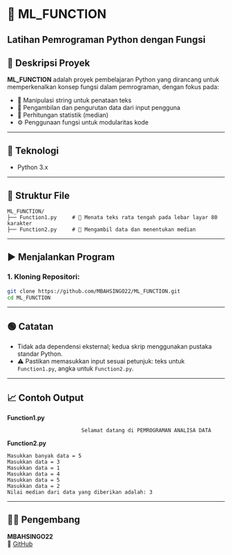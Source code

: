 # 📝 ML_FUNCTION

**Latihan Pemrograman Python dengan Fungsi**  
---

## 📖 Deskripsi Proyek

**ML_FUNCTION** adalah proyek pembelajaran Python yang dirancang untuk memperkenalkan konsep fungsi dalam pemrograman, dengan fokus pada:

- 📝 Manipulasi string untuk penataan teks  
- 🔢 Pengambilan dan pengurutan data dari input pengguna  
- 🧮 Perhitungan statistik (median)  
- ⚙️ Penggunaan fungsi untuk modularitas kode

---

## 🧠 Teknologi

- Python 3.x

---

## 📂 Struktur File

```
ML_FUNCTION/
├── Function1.py     # 📝 Menata teks rata tengah pada lebar layar 80 karakter
├── Function2.py     # 🔢 Mengambil data dan menentukan median
```

---

## ▶️ Menjalankan Program

### 1. Kloning Repositori:

```bash
git clone https://github.com/MBAHSINGO22/ML_FUNCTION.git
cd ML_FUNCTION
```

---

## 🟢 Catatan

- Tidak ada dependensi eksternal; kedua skrip menggunakan pustaka standar Python.
- ⚠️ Pastikan memasukkan input sesuai petunjuk: teks untuk `Function1.py`, angka untuk `Function2.py`.

---

## 📈 Contoh Output

**Function1.py**
```
                        Selamat datang di PEMROGRAMAN ANALISA DATA                        
```

**Function2.py**
```
Masukkan banyak data = 5
Masukkan data = 3
Masukkan data = 1
Masukkan data = 4
Masukkan data = 5
Masukkan data = 2
Nilai median dari data yang diberikan adalah: 3
```

---

## 👨‍💻 Pengembang

**MBAHSINGO22**  
🔗 [GitHub](https://github.com/MBAHSINGO22)
